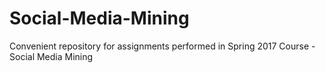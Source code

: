 # Social-Media-Mining
Convenient repository for assignments performed in Spring 2017 Course - Social Media Mining
